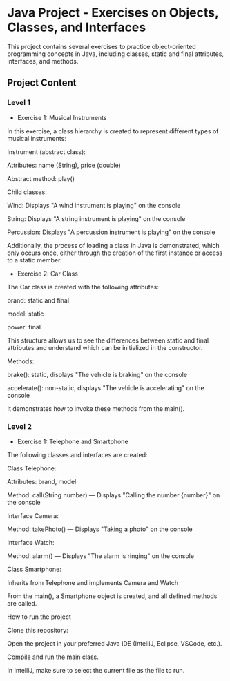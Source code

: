 
# Java Project - Exercises on Objects, Classes, and Interfaces

This project contains several exercises to practice object-oriented programming concepts in Java, including classes, static and final attributes, interfaces, and methods.

## Project Content

### Level 1

- Exercise 1: Musical Instruments

In this exercise, a class hierarchy is created to represent different types of musical instruments:

Instrument (abstract class):

Attributes: name (String), price (double)

Abstract method: play()

Child classes:

Wind: Displays "A wind instrument is playing" on the console

String: Displays "A string instrument is playing" on the console

Percussion: Displays "A percussion instrument is playing" on the console

Additionally, the process of loading a class in Java is demonstrated, which only occurs once, either through the creation of the first instance or access to a static member.

- Exercise 2: Car Class

The Car class is created with the following attributes:

brand: static and final

model: static

power: final

This structure allows us to see the differences between static and final attributes and understand which can be initialized in the constructor.

Methods:

brake(): static, displays "The vehicle is braking" on the console

accelerate(): non-static, displays "The vehicle is accelerating" on the console

It demonstrates how to invoke these methods from the main().

### Level 2

- Exercise 1: Telephone and Smartphone

The following classes and interfaces are created:

Class Telephone:

Attributes: brand, model

Method: call(String number) — Displays "Calling the number {number}" on the console

Interface Camera:

Method: takePhoto() — Displays "Taking a photo" on the console

Interface Watch:

Method: alarm() — Displays "The alarm is ringing" on the console

Class Smartphone:

Inherits from Telephone and implements Camera and Watch

From the main(), a Smartphone object is created, and all defined methods are called.

How to run the project

Clone this repository:

Open the project in your preferred Java IDE (IntelliJ, Eclipse, VSCode, etc.).

Compile and run the main class.

In IntelliJ, make sure to select the current file as the file to run.